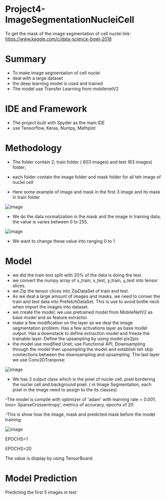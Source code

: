 # Project4-ImageSegmentationNucleiCell
To get the mask of the image segmentation of cell nuclei
link: https://www.kaggle.com/c/data-science-bowl-2018

# Summary
- To make image segmentation of cell nuclei
- deal with a large dataset
- the deep learning model is used and trained
- The model use Transfer Learning from mobilenetV2
# IDE and Framework
- The project built with Spyder as the main IDE
- use Tensorflow, Keras, Numpy, Mathplot
# Methodology
- The folder contain 2; train folder ( 603 images) and test (63 images) folder; 
- each folder contain the image folder and mask folder for all teh image of nuclei cell

- Here some example of image and mask in the first 3 image and its mask in train folder

![image](https://user-images.githubusercontent.com/73817610/175865928-7c37ae06-595c-488c-93c0-0131ad7525be.png)

- We do the data normalization in the mask and the image in training data; the value is varies between 0 to 255.

![image](https://user-images.githubusercontent.com/73817610/175866082-8fe7807f-9e5e-425a-9467-2b7c146f40d8.png)

- We want to change these value into ranging 0 to 1

# Model
- we did the train test split with 20% of the data is doing the test.
- we convert the numpy array of x_train, x_test, y_train, y_test into tensor slices.
- we Zip the tensor clices into ZipDataSet of train and test.
- As we deal a large amount of images and masks. we need to conver the train and test data into PrefetchDataSet. This is use to avoid bottle neck when import the images into dataset.
- we create the model; we use pretrained model from MobileNetV2 as base model and as feature extractor.
- make a few modification on the layer as we deal the image segmentation problem. Has a few activations layer as base model output. Has a downstack to define extraction model and freeze the trainable layer. Define the upsampling by using model pix2pix
- the model use modified Unet; use Functional API, Downsampling through the model then upsampling the model and establish teh skip connections between the downsampling and upsampling. The last layer we use Conv2DTranpose:

![image](https://user-images.githubusercontent.com/73817610/176503181-608af9e2-d658-4dbb-8e14-0cb08738e5ec.png)

- We has 3 output class which is the pixel of nuclei cell, pixel bordering the nuclei cell and background pixel. ( in Image Segmentation, each pixel in the image need to assign to the its classes)

-The model is compile with optimizer of 'adam' with learning rate = 0.001, loss= SparseCrossentropy', metrics of accuracy, epochs of 20

-This is show how the image, mask  and predicted mask before the model training:

![image](https://user-images.githubusercontent.com/73817610/176503840-0bcd7fe3-6a72-41b9-ac7d-950944a8b185.png)

EPOCHS=1

EPOCHS=20

The value is display by using TensorBoard:


# Model Prediction

Predicting the first 5 images in test 










